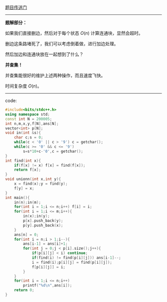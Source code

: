 [题目传送门](https://www.luogu.com.cn/problem/AT_abc229_e)

------------
**题解部分：**

如果我们直接删边，然后对于每个状态 $O(n)$ 计算连通块，显然会超时。

删边这条路堵死了，我们可以考虑倒着做，进行加边处理。

然后加边和连通块放在一起想到了什么？

**并查集！**

并查集能很好的维护上述两种操作，而且速度飞快。

时间复杂度 $O(n)$。

------------
code:
```cpp
#include<bits/stdc++.h>
using namespace std;
const int N = 200005;
int n,m,x,y,f[N],ans[N];
vector<int> p[N];
void in(int &s){
	char c;s = 0;
	while(c < '0' || c > '9') c = getchar();
	while(c >= '0' && c <= '9')
		s=s*10+c-'0',c = getchar();
}
int find(int x){
	if(f[x] != x) f[x] = find(f[x]);
	return f[x];
}
void unionn(int x,int y){
    x = find(x);y = find(y);
    f[y] = x;
}
int main(){
	in(n);in(m);
	for(int i = 1;i <= n;i++) f[i] = i;
	for(int i = 1;i <= m;i++){
		in(x);in(y);
		p[x].push_back(y);
		p[y].push_back(x);
	}
	ans[n] = 0;
	for(int i = n;i > 1;i--){
		ans[i-1] = ans[i]+1;
		for(int j = 0;j < p[i].size();j++){
			if(p[i][j] < i) continue;
			if(find(i) != find(p[i][j])) ans[i-1]--;
			i = find(i);p[i][j] = find(p[i][j]);
			f[p[i][j]] = i;
		}
	}
	for(int i = 1;i <= n;i++)
		printf("%d\n",ans[i]);
	return 0;
}
```
